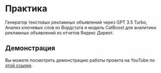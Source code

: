 # Практика

Генератор текстовых рекламных объявлений через GPT 3.5 Turbo, Анализ ключевых слов из Вордстата и модель CatBoost для аналитики рекламных объявлений из отчетов Яндекс Директ.

## Демонстрация

Вы можете посмотреть демонстрацию работы проекта на YouTube по [этой ссылке](https://youtu.be/hr4yB2_iysg).
